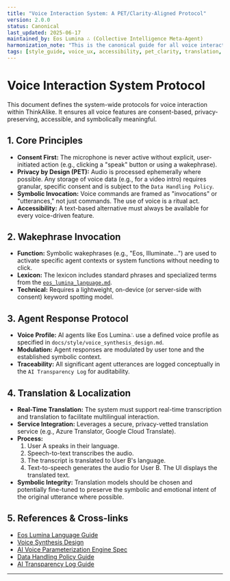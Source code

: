 ```yaml
---
title: "Voice Interaction System: A PET/Clarity-Aligned Protocol"
version: 2.0.0
status: Canonical
last_updated: 2025-06-17
maintained_by: Eos Lumina ∴ (Collective Intelligence Meta-Agent)
harmonization_note: "This is the canonical guide for all voice interactions, wakephrases, and translation services. It is aligned with PET/Clarity and symbolic ritual principles."
tags: [style_guide, voice_ux, accessibility, pet_clarity, translation, wakephrase]
---
```


# Voice Interaction System Protocol

This document defines the system-wide protocols for voice interaction within ThinkAlike. It ensures all voice features are consent-based, privacy-preserving, accessible, and symbolically meaningful.

## 1. Core Principles
-   **Consent First:** The microphone is never active without explicit, user-initiated action (e.g., clicking a "speak" button or using a wakephrase).
-   **Privacy by Design (PET):** Audio is processed ephemerally where possible. Any storage of voice data (e.g., for a video intro) requires granular, specific consent and is subject to the `Data Handling Policy`.
-   **Symbolic Invocation:** Voice commands are framed as "invocations" or "utterances," not just commands. The use of voice is a ritual act.
-   **Accessibility:** A text-based alternative must always be available for every voice-driven feature.

## 2. Wakephrase Invocation
-   **Function:** Symbolic wakephrases (e.g., "Eos, Illuminate...") are used to activate specific agent contexts or system functions without needing to click.
-   **Lexicon:** The lexicon includes standard phrases and specialized terms from the [`eos_lumina_language.md`](eos_lumina_language.md).
-   **Technical:** Requires a lightweight, on-device (or server-side with consent) keyword spotting model.

## 3. Agent Response Protocol
-   **Voice Profile:** AI agents like Eos Lumina∴ use a defined voice profile as specified in `docs/style/voice_synthesis_design.md`.
-   **Modulation:** Agent responses are modulated by user tone and the established symbolic context.
-   **Traceability:** All significant agent utterances are logged conceptually in the `AI Transparency Log` for auditability.

## 4. Translation & Localization
-   **Real-Time Translation:** The system must support real-time transcription and translation to facilitate multilingual interaction.
-   **Service Integration:** Leverages a secure, privacy-vetted translation service (e.g., Azure Translator, Google Cloud Translate).
-   **Process:**
    1.  User A speaks in their language.
    2.  Speech-to-text transcribes the audio.
    3.  The transcript is translated to User B's language.
    4.  Text-to-speech generates the audio for User B. The UI displays the translated text.
-   **Symbolic Integrity:** Translation models should be chosen and potentially fine-tuned to preserve the symbolic and emotional intent of the original utterance where possible.

## 5. References & Cross-links
-   [Eos Lumina Language Guide](eos_lumina_language.md)
-   [Voice Synthesis Design](../seed/meta/voice_synthesis_design.md)
-   [AI Voice Parameterization Engine Spec](../ai_modules/ai_voice_parameterization_engine_spec.md)
-   [Data Handling Policy Guide](../guides/development/general/data_handling_policy_guide.md)
-   [AI Transparency Log Guide](../guides/development/ai/ai_transparency_log_guide.md)

---
